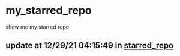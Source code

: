 # my_starred_repo
show me my starred repo

update at 12/29/21 04:15:49 in [starred_repo](./index.html)
---

